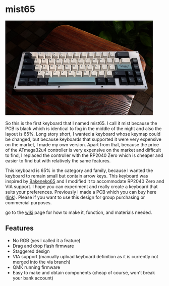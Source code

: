 
# mist65

<img src='https://github.com/naaeell/mist65/blob/main/mist65/pictures/keyboard.png'>

So this is the first keyboard that I named mist65. I call it mist because the PCB is black which is identical to fog in the middle of the night and also the layout is 65%.
Long story short, I wanted a keyboard whose keymap could be changed, but because keyboards that supported it were very expensive on the market, I made my own version. Apart from that, because the price of the ATmega32u4 controller is very expensive on the market and difficult to find, I replaced the controller with the RP2040 Zero which is cheaper and easier to find but with relatively the same features. 

This keyboard is 65% in the category and family, because I wanted the keyboard to remain small but contain arrow keys. This keyboard was inspired by [Bakeneko65](https://github.com/kkatano/bakeneko-65) and I modified it to accommodate RP2040 Zero and VIA support. I hope you can experiment and really create a keyboard that suits your preferences. Previously I made a PCB which you can buy here ([link](https://github.com/kkatano/bakeneko-65)). Please if you want to use this design for group purchasing or commercial purposes.

go to the [wiki](https://github.com/naaeell/mist65/wiki) page for how to make it, function, and materials needed.
## Features

- No RGB (yes I called it a feature)
- Drag and drop flash firmware
- Staggered design
- VIA support (manually upload keyboard definition as it is currently not merged into the via branch)
- QMK running firmware
- Easy to make and obtain components (cheap of course, won't break your bank account)
